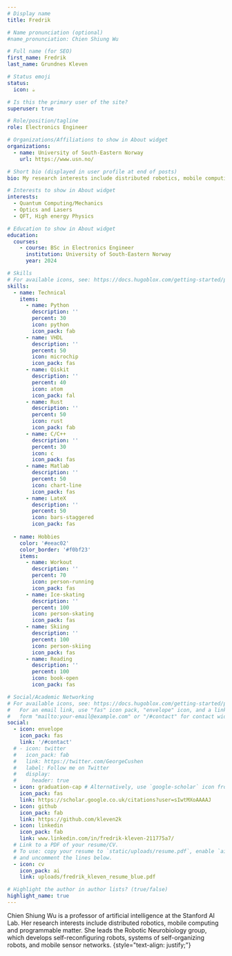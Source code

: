 ```yaml
---
# Display name
title: Fredrik

# Name pronunciation (optional)
#name_pronunciation: Chien Shiung Wu

# Full name (for SEO)
first_name: Fredrik
last_name: Grundnes Kleven

# Status emoji
status:
  icon: ☕️

# Is this the primary user of the site?
superuser: true

# Role/position/tagline
role: Electronics Engineer

# Organizations/Affiliations to show in About widget
organizations:
  - name: University of South-Eastern Norway
    url: https://www.usn.no/

# Short bio (displayed in user profile at end of posts)
bio: My research interests include distributed robotics, mobile computing and programmable matter.

# Interests to show in About widget
interests:
  - Quantum Computing/Mechanics
  - Optics and Lasers
  - QFT, High energy Physics

# Education to show in About widget
education:
  courses:
    - course: BSc in Electronics Engineer
      institution: University of South-Eastern Norway
      year: 2024

# Skills
# For available icons, see: https://docs.hugoblox.com/getting-started/page-builder/#icons
skills:
  - name: Technical
    items:
      - name: Python
        description: ''
        percent: 30
        icon: python
        icon_pack: fab
      - name: VHDL
        description: ''
        percent: 50
        icon: microchip
        icon_pack: fas
      - name: Qiskit
        description: ''
        percent: 40
        icon: atom
        icon_pack: fal
      - name: Rust
        description: ''
        percent: 50
        icon: rust
        icon_pack: fab
      - name: C/C++
        description: ''
        percent: 30
        icon: c
        icon_pack: fas
      - name: Matlab
        description: ''
        percent: 50
        icon: chart-line
        icon_pack: fas
      - name: LateX
        description: ''
        percent: 50
        icon: bars-staggered
        icon_pack: fas
        
  - name: Hobbies
    color: '#eeac02'
    color_border: '#f0bf23'
    items:
      - name: Workout
        description: ''
        percent: 70
        icon: person-running
        icon_pack: fas
      - name: Ice-skating
        description: ''
        percent: 100
        icon: person-skating
        icon_pack: fas
      - name: Skiing
        description: ''
        percent: 100
        icon: person-skiing
        icon_pack: fas
      - name: Reading
        description: ''
        percent: 100
        icon: book-open
        icon_pack: fas

# Social/Academic Networking
# For available icons, see: https://docs.hugoblox.com/getting-started/page-builder/#icons
#   For an email link, use "fas" icon pack, "envelope" icon, and a link in the
#   form "mailto:your-email@example.com" or "/#contact" for contact widget.
social:
  - icon: envelope
    icon_pack: fas
    link: '/#contact'
  # - icon: twitter
  #   icon_pack: fab
  #   link: https://twitter.com/GeorgeCushen
  #   label: Follow me on Twitter
  #   display:
  #     header: true
  - icon: graduation-cap # Alternatively, use `google-scholar` icon from `ai` icon pack
    icon_pack: fas
    link: https://scholar.google.co.uk/citations?user=sIwtMXoAAAAJ
  - icon: github
    icon_pack: fab
    link: https://github.com/kleven2k
  - icon: linkedin
    icon_pack: fab
    link: www.linkedin.com/in/fredrik-kleven-211775a7/
  # Link to a PDF of your resume/CV.
  # To use: copy your resume to `static/uploads/resume.pdf`, enable `ai` icons in `params.yaml`,
  # and uncomment the lines below.
  - icon: cv
    icon_pack: ai
    link: uploads/fredrik_kleven_resume_blue.pdf

# Highlight the author in author lists? (true/false)
highlight_name: true
---
```


Chien Shiung Wu is a professor of artificial intelligence at the Stanford AI Lab. Her research interests include distributed robotics, mobile computing and programmable matter. She leads the Robotic Neurobiology group, which develops self-reconfiguring robots, systems of self-organizing robots, and mobile sensor networks.
{style="text-align: justify;"}
